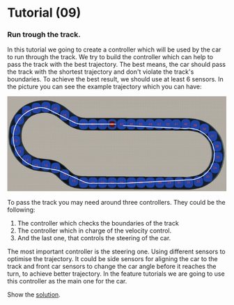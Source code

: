 # Tutorial (09)

### Run trough the track.
In this tutorial we going to create a controller which will be used by the car to run through the track. We try to build the controller which can help to pass the track with the best trajectory. The best means, the car should pass the track with the shortest trajectory and don't violate the track's boundaries. To achieve the best result, we should use at least 6 sensors. In the picture you can see the example trajectory which you can have:

![trajectory img](../img/circle_pass_trajectory.png)  

To pass the track you may need around three controllers. They could be the following:
1. The controller which checks the boundaries of the track
2. The controller which in charge of the velocity control.
3. And the last one, that controls the steering of the car.

The most important controller is the steering one. Using different sensors to optimise the trajectory. It could be side sensors for aligning the car to the track and front car sensors to change the car angle before it reaches the turn, to achieve better trajectory.
In the feature tutorials we are going to use this controller as the main one for the car. 

Show the [solution](solutions/solution09.md).